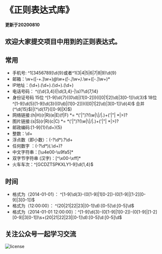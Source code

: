 
<h1>《正则表达式库》</h1>

**更新于20200810**

## 欢迎大家提交项目中用到的正则表达式。

## 常用
* 手机号: ^1[3456789]\d{9}或者^1(3|4|5|6|7|8|9)\d{9}
* 邮箱：\w+([-+.]\w+)*@\w+([-.]\w+)*\.\w+([-.]\w+)*
* IP地址：(\d+)\.(\d+)\.(\d+)\.(\d+)
* 电话号码： ^(\(\d{3,4}\)|\d{3,4}-|\s)?\d{7,14}
* 身份证号码 15位 ^[1-9]\d{7}((0\d)|(1[0-2]))(([0|1|2]\d)|3[0-1])\d{3}$  18位 ^[1-9]\d{5}[1-9]\d{3}((0\d)|(1[0-2]))(([0|1|2]\d)|3[0-1])\d{4}$ 合并 (^\d{15}$)|(^\d{17}([0-9]|X)$)
* 网络链接:(h|H)(r|R)(e|E)(f|F) *= *('|")?(\w|\\|\/|\.)+('|"| *|>)?
* 图片链接:(s|S)(r|R)(c|C) *= *('|")?(\w|\\|\/|\.)+('|"| *|>)?
* 邮政编码:[1-9]{1}(\d+){5}
* 整数：\d+
* 浮点数（即小数）：(-?\d*)\.?\d+
* 任何数字 ：(-?\d*)(\.\d+)?
* 中文字符串：[\u4e00-\u9fa5]*
* 双字节字符串 (汉字)：[^\x00-\xff]*
* 火车车次：^[GCDZTSPKXLY1-9]\d{1,4}$

## 时间
* 格式为（2014-01-01）： ^[1-9]\d{3}-(0[1-9]|1[0-2])-(0[1-9]|[1-2][0-9]|3[0-1])$ 
* 格式为（12:00:00）： ^(20|21|22|23|[0-1]\d):[0-5]\d:[0-5]\d$ 
* 格式为（2014-01-01 12:00:00）：^[1-9]\d{3}-(0[1-9]|1[0-2])-(0[1-9]|[1-2][0-9]|3[0-1])\s+(20|21|22|23|[0-1]\d):[0-5]\d:[0-5]\d$

## 关注公众号一起学习交流
![license](https://github.com/z503951608/RegEx/blob/master/%E6%88%91%E7%9A%84%E5%85%AC%E4%BC%97%E5%8F%B7%E4%BA%8C%E7%BB%B4%E7%A0%81.jpg?raw=true)
